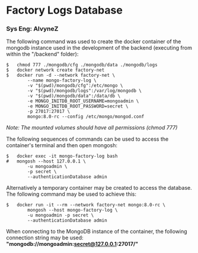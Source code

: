 # Factory Logs Database
### Sys Eng: AlvyneZ

The following command was used to create the docker container of the
 mongodb instance used in the development of the backend (executing
 from within the "/backend" folder):
```
$   chmod 777 ./mongodb/cfg ./mongodb/data ./mongodb/logs
$   docker network create factory-net
$   docker run -d --network factory-net \
        --name mongo-factory-log \
        -v "$(pwd)/mongodb/cfg":/etc/mongo \
        -v "$(pwd)/mongodb/logs":/var/log/mongodb \
        -v "$(pwd)/mongodb/data":/data/db \
	    -e MONGO_INITDB_ROOT_USERNAME=mongoadmin \
	    -e MONGO_INITDB_ROOT_PASSWORD=secret \
        -p 27017:27017 \
	    mongo:8.0-rc --config /etc/mongo/mongod.conf
```
*Note: The mounted volumes should have all permissions (chmod 777)*


The following sequences of commands can be used to access the container's
 terminal and then open mongosh:
```
$   docker exec -it mongo-factory-log bash
#   mongosh --host 127.0.0.1 \
        -u mongoadmin \
        -p secret \
        --authenticationDatabase admin
```

Alternatively a temporary container may be created to access the database.
 The following command may be used to achieve this:
```
$   docker run -it --rm --network factory-net mongo:8.0-rc \
        mongosh --host mongo-factory-log \
        -u mongoadmin -p secret \
        --authenticationDatabase admin
```

When connecting to the MongoDB instance of the container, the following
 connection string may be used:  
**"mongodb://mongoadmin:secret@127.0.0.1:27017/"**
